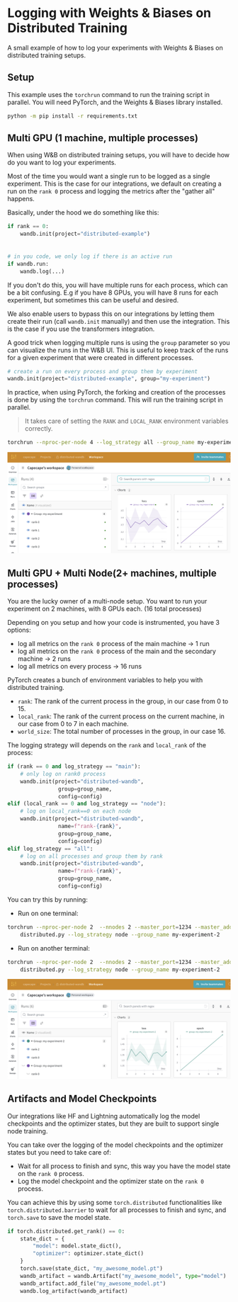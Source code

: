 # Logging with Weights & Biases on Distributed Training

A small example of how to log your experiments with Weights & Biases on distributed training setups.

## Setup

This example uses the `torchrun` command to run the training script in parallel. You will need PyTorch, and the Weights & Biases library installed.

```bash
python -m pip install -r requirements.txt
```

## Multi GPU (1 machine, multiple processes)

When using W&B on distributed training setups, you will have to decide how do you want to log your experiments.

Most of the time you would want a single run to be logged as a single experiment. This is the case for our integrations, we default on creating a run on the `rank 0` process and logging the metrics after the "gather all" happens.

Basically, under the hood we do something like this:

```python
if rank == 0:
    wandb.init(project="distributed-example")


# in you code, we only log if there is an active run
if wandb.run:
    wandb.log(...)
```

If you don't do this, you will have multiple runs for each process, which can be a bit confusing. E.g if you have 8 GPUs, you will have 8 runs for each experiment, but sometimes this can be useful and desired.

We also enable users to bypass this on our integrations by letting them create their run (call `wandb.init` manually) and then use the integration. This is the case if you use the transformers integration. 

A good trick when logging multiple runs is using the `group` parameter so you can visualize the runs in the W&B UI. This is useful to keep track of the runs for a given experiment that were created in different processes.

```python
# create a run on every process and group them by experiment
wandb.init(project="distributed-example", group="my-experiment")
```

In practice, when using PyTorch, the forking and creation of the processes is done by using the `torchrun` command. This will run the training script in parallel. 

> It takes care of setting the `RANK` and `LOCAL_RANK` environment variables correctly.

```bash
torchrun --nproc-per-node 4 --log_strategy all --group_name my-experiment
```

![W&B UI](assets/1node-4gpu.png)

## Multi GPU + Multi Node(2+ machines, multiple processes)

You are the lucky owner of a multi-node setup. You want to run your experiment on 2 machines, with 8 GPUs each. (16 total processes)

Depending on you setup and how your code is instrumented, you have 3 options:

- log all metrics on the `rank 0` process of the main machine  -> 1 run
- log all metrics on the `rank 0` process of the main and the secondary machine -> 2 runs
- log all metrics on every process -> 16 runs

PyTorch creates a bunch of environment variables to help you with distributed training.

- `rank`: The rank of the current process in the group, in our case from 0 to 15.
- `local_rank`: The rank of the current process on the current machine, in our case from 0 to 7 in each machine.
- `world_size`: The total number of processes in the group, in our case 16.

The logging strategy will depends on the `rank` and `local_rank` of the process:

```python
if (rank == 0 and log_strategy == "main"):
    # only log on rank0 process
    wandb.init(project="distributed-wandb", 
                group=group_name,
                config=config)
elif (local_rank == 0 and log_strategy == "node"):
    # log on local_rank==0 on each node
    wandb.init(project="distributed-wandb", 
                name=f"rank-{rank}",
                group=group_name,
                config=config)
elif log_strategy == "all":
    # log on all processes and group them by rank
    wandb.init(project="distributed-wandb", 
                name=f"rank-{rank}",
                group=group_name, 
                config=config)
```

You can try this by running:
- Run on one terminal:

```bash
torchrun --nproc-per-node 2  --nnodes 2 --master_port=1234 --master_addr=localhost --node_rank 0 \
    distributed.py --log_strategy node --group_name my-experiment-2
```
- Run on another terminal:

```bash
torchrun --nproc-per-node 2  --nnodes 2 --master_port=1234 --master_addr=localhost --node_rank 1 \
    distributed.py --log_strategy node --group_name my-experiment-2
```

![W&B UI](assets/2node-2gpu.png)

## Artifacts and Model Checkpoints

Our integrations like HF and Lightning automatically log the model checkpoints and the optimizer states, but they are built to support single node training.

You can take over the logging of the model checkpoints and the optimizer states but you need to take care of:

- Wait for all process to finish and sync, this way you have the model state on the `rank 0` process.
- Log the model checkpoint and the optimizer state on the `rank 0` process.

You can achieve this by using some `torch.distributed` functionalities like `torch.distributed.barrier` to wait for all processes to finish and sync, and `torch.save` to save the model state. 

```python
if torch.distributed.get_rank() == 0:
    state_dict = {
        "model": model.state_dict(),
        "optimizer": optimizer.state_dict()
    }
    torch.save(state_dict, "my_awesome_model.pt")
    wandb_artifact = wandb.Artifact("my_awesome_model", type="model")
    wandb_artifact.add_file("my_awesome_model.pt")
    wandb.log_artifact(wandb_artifact)
```
